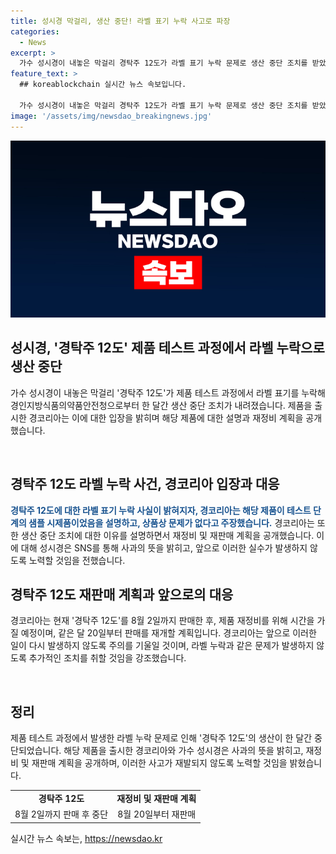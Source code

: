 ```yaml
---
title: 성시경 막걸리, 생산 중단! 라벨 표기 누락 사고로 파장
categories:
  - News
excerpt: >
  가수 성시경이 내놓은 막걸리 경탁주 12도가 라벨 표기 누락 문제로 생산 중단 조치를 받았습니다. 제품 출시 기획으로 테스트용으로 보낸 시제품 라벨 표기 누락 문제를 경찰청으로부터 전달받았으며, 양조장에서 한 달간 생산이 중단되었습니다. 성시경은 개인 SNS를 통해 미흡한 점을 인정하고, 더욱 세심히 확인하고 재정비할 것을 밝혔습니다. 경코리아는 재정비 후 20일 재판매할 예정이며, 앞으로 이러한 사고가 발생하지 않도록 주의를 기울일 것을 강조하였습니다.
feature_text: >
  ## koreablockchain 실시간 뉴스 속보입니다.

  가수 성시경이 내놓은 막걸리 경탁주 12도가 라벨 표기 누락 문제로 생산 중단 조치를 받았습니다. 제품 출시 기획으로 테스트용으로 보낸 시제품 라벨 표기 누락 문제를 경찰청으로부터 전달받았으며, 양조장에서 한 달간 생산이 중단되었습니다. 성시경은 개인 SNS를 통해 미흡한 점을 인정하고, 더욱 세심히 확인하고 재정비할 것을 밝혔습니다. 경코리아는 재정비 후 20일 재판매할 예정이며, 앞으로 이러한 사고가 발생하지 않도록 주의를 기울일 것을 강조하였습니다.
image: '/assets/img/newsdao_breakingnews.jpg'
---
```


<p><img src="/assets/img/newsdao_breakingnews.jpg" alt="koreablockchain 속보" /></p>

<h2 data-ke-size="size26">성시경, '경탁주 12도' 제품 테스트 과정에서 라벨 누락으로 생산 중단</h2>

<p>가수 성시경이 내놓은 막걸리 '경탁주 12도'가 제품 테스트 과정에서 라벨 표기를 누락해 경인지방식품의약품안전청으로부터 한 달간 생산 중단 조치가 내려졌습니다. 제품을 출시한 경코리아는 이에 대한 입장을 밝히며 해당 제품에 대한 설명과 재정비 계획을 공개했습니다.</p>

<p data-ke-size="size16">&nbsp;</p>

<h2 data-ke-size="size24">경탁주 12도 라벨 누락 사건, 경코리아 입장과 대응</h2>

<p><b><span style="color: #1a5490;">경탁주 12도에 대한 라벨 표기 누락 사실이 밝혀지자, 경코리아는 해당 제품이 테스트 단계의 샘플 시제품이었음을 설명하고, 상품상 문제가 없다고 주장했습니다.</span></b> 경코리아는 또한 생산 중단 조치에 대한 이유를 설명하면서 재정비 및 재판매 계획을 공개했습니다. 이에 대해 성시경은 SNS를 통해 사과의 뜻을 밝히고, 앞으로 이러한 실수가 발생하지 않도록 노력할 것임을 전했습니다.</p>

<h2 data-ke-size="size24">경탁주 12도 재판매 계획과 앞으로의 대응</h2>

<p>경코리아는 현재 '경탁주 12도'를 8월 2일까지 판매한 후, 제품 재정비를 위해 시간을 가질 예정이며, 같은 달 20일부터 판매를 재개할 계획입니다. 경코리아는 앞으로 이러한 일이 다시 발생하지 않도록 주의를 기울일 것이며, 라벨 누락과 같은 문제가 발생하지 않도록 추가적인 조치를 취할 것임을 강조했습니다.</p>

<p data-ke-size="size16">&nbsp;</p>

<h2 data-ke-size="size24">정리</h2>

<p>제품 테스트 과정에서 발생한 라벨 누락 문제로 인해 '경탁주 12도'의 생산이 한 달간 중단되었습니다. 해당 제품을 출시한 경코리아와 가수 성시경은 사과의 뜻을 밝히고, 재정비 및 재판매 계획을 공개하며, 이러한 사고가 재발되지 않도록 노력할 것임을 밝혔습니다.</p>

<table>
    <tbody>
        <tr>
            <td style="text-align: center; height: 17px;"><b>경탁주 12도</b></td>
            <td style="text-align: center; height: 17px;"><b>재정비 및 재판매 계획</b></td>
        </tr>
        <tr>
            <td style="text-align: center; height: 17px;">8월 2일까지 판매 후 중단</td>
            <td style="text-align: center; height: 17px;">8월 20일부터 재판매</td>
        </tr>
    </tbody>
</table>
실시간 뉴스 속보는, <a href="https://newsdao.kr" rel="dofollow">https://newsdao.kr</a>


